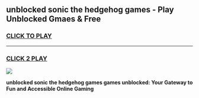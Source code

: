 
## unblocked sonic the hedgehog games - Play Unblocked Gmaes & Free
<h3>
<a href="https://news.freeplayer.one?title=unblocked_sonic_the_hedgehog_games&ref=23F">CLICK TO PLAY</a></h3>
<hr>

<h3>
<a href="https://news.freeplayer.one?title=unblocked_sonic_the_hedgehog_games&ref=23F">CLICK 2 PLAY</a>
  
</h3>

<a href="https://news.freeplayer.one?title=unblocked_sonic_the_hedgehog_games&ref=23F/"><img src="https://clearcache.store/games.png"></a>


**unblocked sonic the hedgehog games games unblocked: Your Gateway to Fun and Accessible Online Gaming**
